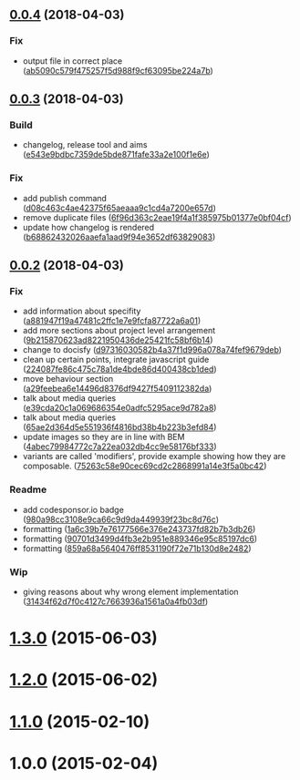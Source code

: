 <a name="0.0.4"></a>
## [0.0.4](https://github.com/fusion-com-au/fusion-frontend-coding-styleguide/compare/v0.0.3...v0.0.4) (2018-04-03)


### Fix

* output file in correct place ([ab5090c579f475257f5d988f9cf63095be224a7b](https://github.com/fusion-com-au/fusion-frontend-coding-styleguide/commit/ab5090c579f475257f5d988f9cf63095be224a7b))



<a name="0.0.3"></a>
## [0.0.3](https://github.com/fusion-com-au/fusion-frontend-coding-styleguide/compare/v0.0.2...v0.0.3) (2018-04-03)


### Build

* changelog, release tool and aims ([e543e9bdbc7359de5bde871fafe33a2e100f1e6e](https://github.com/fusion-com-au/fusion-frontend-coding-styleguide/commit/e543e9bdbc7359de5bde871fafe33a2e100f1e6e))

### Fix

* add publish command ([d08c463c4ae42375f65aeaaa9c1cd4a7200e657d](https://github.com/fusion-com-au/fusion-frontend-coding-styleguide/commit/d08c463c4ae42375f65aeaaa9c1cd4a7200e657d))
* remove duplicate files ([6f96d363c2eae19f4a1f385975b01377e0bf04cf](https://github.com/fusion-com-au/fusion-frontend-coding-styleguide/commit/6f96d363c2eae19f4a1f385975b01377e0bf04cf))
* update how changelog is rendered ([b68862432026aaefa1aad9f94e3652df63829083](https://github.com/fusion-com-au/fusion-frontend-coding-styleguide/commit/b68862432026aaefa1aad9f94e3652df63829083))



<a name="0.0.2"></a>
## [0.0.2](https://github.com/fusion-com-au/fusion-frontend-coding-styleguide/compare/v1.3.0...v0.0.2) (2018-04-03)


### Fix

* add information about specifity ([a881947f19a47481c2ffc1e7e9fcfa87722a6a01](https://github.com/fusion-com-au/fusion-frontend-coding-styleguide/commit/a881947f19a47481c2ffc1e7e9fcfa87722a6a01))
* add more sections about project level arrangement ([9b215870623ad8221950436de25421fc58bf6b14](https://github.com/fusion-com-au/fusion-frontend-coding-styleguide/commit/9b215870623ad8221950436de25421fc58bf6b14))
* change to docisfy ([d97316030582b4a37f1d996a078a74fef9679deb](https://github.com/fusion-com-au/fusion-frontend-coding-styleguide/commit/d97316030582b4a37f1d996a078a74fef9679deb))
* clean up certain points, integrate javascript guide ([224087fe86c475c78a1de4bde86d400438cb1ded](https://github.com/fusion-com-au/fusion-frontend-coding-styleguide/commit/224087fe86c475c78a1de4bde86d400438cb1ded))
* move behaviour section ([a29feebea6e14496d8376df9427f5409112382da](https://github.com/fusion-com-au/fusion-frontend-coding-styleguide/commit/a29feebea6e14496d8376df9427f5409112382da))
* talk about media queries ([e39cda20c1a069686354e0adfc5295ace9d782a8](https://github.com/fusion-com-au/fusion-frontend-coding-styleguide/commit/e39cda20c1a069686354e0adfc5295ace9d782a8))
* talk about media queries ([65ae2d364d5e551936f4816bd38b4b223b3efd84](https://github.com/fusion-com-au/fusion-frontend-coding-styleguide/commit/65ae2d364d5e551936f4816bd38b4b223b3efd84))
* update images so they are in line with BEM ([4abec79984772c7a22ea032db4cc9e58176bf333](https://github.com/fusion-com-au/fusion-frontend-coding-styleguide/commit/4abec79984772c7a22ea032db4cc9e58176bf333))
* variants are called 'modifiers', provide example showing how they are composable. ([75263c58e90cec69cd2c2868991a14e3f5a0bc42](https://github.com/fusion-com-au/fusion-frontend-coding-styleguide/commit/75263c58e90cec69cd2c2868991a14e3f5a0bc42))

### Readme

* add codesponsor.io badge ([980a98cc3108e9ca66c9d9da449939f23bc8d76c](https://github.com/fusion-com-au/fusion-frontend-coding-styleguide/commit/980a98cc3108e9ca66c9d9da449939f23bc8d76c))
* formatting ([1a6c39b7e76177566e376e243737fd82b7b3db26](https://github.com/fusion-com-au/fusion-frontend-coding-styleguide/commit/1a6c39b7e76177566e376e243737fd82b7b3db26))
* formatting ([90701d3499d4fb3e2b951e889346e95c85197dc6](https://github.com/fusion-com-au/fusion-frontend-coding-styleguide/commit/90701d3499d4fb3e2b951e889346e95c85197dc6))
* formatting ([859a68a5640476ff8531190f72e71b130d8e2482](https://github.com/fusion-com-au/fusion-frontend-coding-styleguide/commit/859a68a5640476ff8531190f72e71b130d8e2482))

### Wip

* giving reasons about why wrong element implementation ([31434f62d7f0c4127c7663936a1561a0a4fb03df](https://github.com/fusion-com-au/fusion-frontend-coding-styleguide/commit/31434f62d7f0c4127c7663936a1561a0a4fb03df))



<a name="1.3.0"></a>
# [1.3.0](https://github.com/fusion-com-au/fusion-frontend-coding-styleguide/compare/v1.2.0...v1.3.0) (2015-06-03)




<a name="1.2.0"></a>
# [1.2.0](https://github.com/fusion-com-au/fusion-frontend-coding-styleguide/compare/v1.1.0...v1.2.0) (2015-06-02)




<a name="1.1.0"></a>
# [1.1.0](https://github.com/fusion-com-au/fusion-frontend-coding-styleguide/compare/v1.0.0...v1.1.0) (2015-02-10)




<a name="1.0.0"></a>
# 1.0.0 (2015-02-04)




